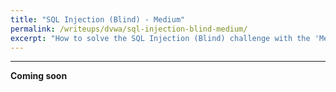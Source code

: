 ```yaml
---
title: "SQL Injection (Blind) - Medium"
permalink: /writeups/dvwa/sql-injection-blind-medium/
excerpt: "How to solve the SQL Injection (Blind) challenge with the 'Medium' setting."
---
```


---
**Coming soon**